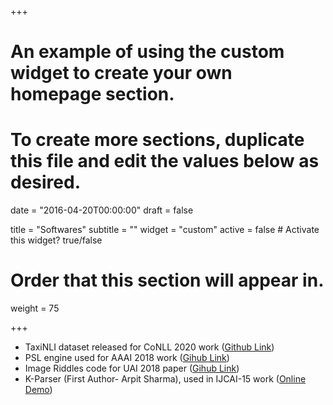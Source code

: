 +++
# An example of using the custom widget to create your own homepage section.
# To create more sections, duplicate this file and edit the values below as desired.

date = "2016-04-20T00:00:00"
draft = false

title = "Softwares"
subtitle = ""
widget = "custom"
active = false  # Activate this widget? true/false

# Order that this section will appear in.
weight = 75

+++

- TaxiNLI dataset released for CoNLL 2020 work ([Github Link](https://github.com/microsoft/TaxiNLI))
- PSL engine used for AAAI 2018 work ([Gihub Link](https://github.com/adityaSomak/PSLQA))
- Image Riddles code for UAI 2018 paper ([Gihub Link](https://github.com/adityaSomak/ImageRiddleSolving))
- K-Parser (First Author- Arpit Sharma), used in IJCAI-15 work ([Online Demo](https://www.kparser.org))

